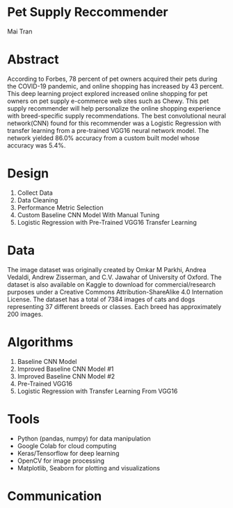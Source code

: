 # Pet Supply Reccommender
Mai Tran

# Abstract
According to Forbes, 78 percent of pet owners acquired their pets during the COVID-19 pandemic, and online shopping has increased by 43 percent. This deep learning project explored increased online shopping for pet owners on pet supply e-commerce web sites such as Chewy. This pet supply recommender will help personalize the online shopping experience with breed-specific supply recommendations. The best convolutional neural network(CNN) found for this recommender was a Logistic Regression with transfer learning from a pre-trained VGG16 neural network model. The network yielded 86.0% accuracy from a custom built model whose accuracy was 5.4%. 

# Design
1. Collect Data
2. Data Cleaning
3. Performance Metric Selection 
4. Custom Baseline CNN Model With Manual Tuning 
5. Logistic Regression with Pre-Trained VGG16 Transfer Learning


# Data
The image dataset was originally created by Omkar M Parkhi, Andrea Vedaldi, Andrew Zisserman, and C.V. Jawahar of University of Oxford. The dataset is also available on Kaggle to download for commercial/research purposes under a Creative Commons Attribution-ShareAlike 4.0 Internation License. The dataset has a total of 7384 images of cats and dogs representing 37 different breeds or classes. Each breed has approximately 200 images. 

# Algorithms

1. Baseline CNN Model
2. Improved Baseline CNN Model #1
3. Improved Baseline CNN Model #2
4. Pre-Trained VGG16
5. Logistic Regression with Transfer Learning From VGG16

# Tools
- Python (pandas, numpy) for data manipulation
- Google Colab for cloud computing
- Keras/Tensorflow for deep learning
- OpenCV for image processing
- Matplotlib, Seaborn for plotting and visualizations

# Communication

